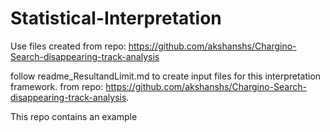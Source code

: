 # Statistical-Interpretation


Use files created from repo: https://github.com/akshanshs/Chargino-Search-disappearing-track-analysis

follow readme_ResultandLimit.md to create input files for this interpretation framework. 
from repo: https://github.com/akshanshs/Chargino-Search-disappearing-track-analysis.

This repo contains an example 
